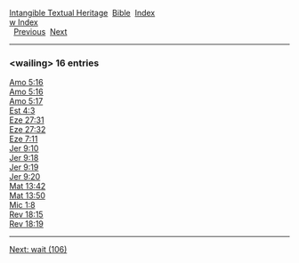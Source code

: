[Intangible Textual Heritage](../../index)  [Bible](../index) 
[Index](index)   
[w Index](_w_)  
  [Previous](c12189)  [Next](c12191) 

------------------------------------------------------------------------

### &lt;wailing&gt; 16 entries

[Amo 5:16](../kjv/amo005.htm#016)  
[Amo 5:16](../kjv/amo005.htm#016)  
[Amo 5:17](../kjv/amo005.htm#017)  
[Est 4:3](../kjv/est004.htm#003)  
[Eze 27:31](../kjv/eze027.htm#031)  
[Eze 27:32](../kjv/eze027.htm#032)  
[Eze 7:11](../kjv/eze007.htm#011)  
[Jer 9:10](../kjv/jer009.htm#010)  
[Jer 9:18](../kjv/jer009.htm#018)  
[Jer 9:19](../kjv/jer009.htm#019)  
[Jer 9:20](../kjv/jer009.htm#020)  
[Mat 13:42](../kjv/mat013.htm#042)  
[Mat 13:50](../kjv/mat013.htm#050)  
[Mic 1:8](../kjv/mic001.htm#008)  
[Rev 18:15](../kjv/rev018.htm#015)  
[Rev 18:19](../kjv/rev018.htm#019)  

------------------------------------------------------------------------

[Next: wait (106)](c12191)
